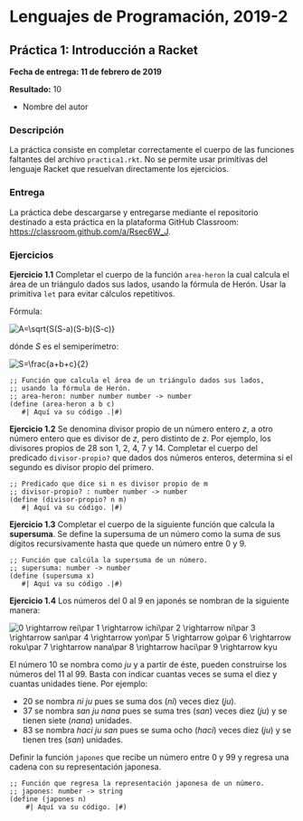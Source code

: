 # Lenguajes de Programación, 2019-2

## Práctica 1: Introducción a Racket

**Fecha de entrega: 11 de febrero de 2019**

**Resultado:** 10

* Nombre del autor

### Descripción
La práctica consiste en completar correctamente el cuerpo de las funciones faltantes del archivo `practica1.rkt`.
No se permite usar primitivas del lenguaje Racket que resuelvan directamente los ejercicios.

### Entrega

La práctica debe descargarse y entregarse mediante el repositorio destinado a esta práctica en la plataforma
GitHub Classroom: https://classroom.github.com/a/Rsec6W_J.

### Ejercicios

**Ejercicio 1.1** Completar el cuerpo de la función `area-heron` la cual calcula el área de un triángulo dados sus
lados, usando la fórmula de Herón. Usar la primitiva `let` para evitar cálculos repetitivos.

Fórmula:  

<img src="https://latex.codecogs.com/gif.latex?A=\sqrt{S(S-a)(S-b)(S-c)}" title="A=\sqrt{S(S-a)(S-b)(S-c)}" />   

dónde *S* es el semiperímetro:   

<img src="https://latex.codecogs.com/gif.latex?S=\frac{a&plus;b&plus;c}{2}" title="S=\frac{a+b+c}{2}" />
   
   ```racket
   ;; Función que calcula el área de un triángulo dados sus lados,
   ;; usando la fórmula de Herón.
   ;; area-heron: number number number -> number
   (define (area-heron a b c)
      #| Aquí va su código .|#)
   ```
**Ejercicio 1.2** Se denomina divisor propio de un número entero *z*, a otro número entero que es divisor de
*z*, pero distinto de *z*. Por ejemplo, los divisores propios de 28 son 1, 2, 4, 7 y 14. Completar el cuerpo
del predicado `divisor-propio?` que dados dos números enteros, determina si el segundo es divisor propio del
primero.
  
   ```racket
   ;; Predicado que dice si n es divisor propio de m
   ;; divisor-propio? : number number -> number
   (define (divisor-propio? n m)
      #| Aquí va su código. |#)
   ```

**Ejercicio 1.3** Completar el cuerpo de la siguiente función que calcula la **supersuma**. Se define la supersuma
de un número como la suma de sus dígitos recursivamente hasta que quede un número entre 0 y 9.

   
   ```racket
   ;; Función que calcúla la supersuma de un número.
   ;; supersuma: number -> number
   (define (supersuma x)
      #| Aquí va su código .|#)
   ```

**Ejercicio 1.4** Los números del 0 al 9 en japonés se nombran de la siguiente manera:

<img src="https://latex.codecogs.com/gif.latex?0&space;\rightarrow&space;rei\par&space;1&space;\rightarrow&space;ichi\par&space;2&space;\rightarrow&space;ni\par&space;3&space;\rightarrow&space;san\par&space;4&space;\rightarrow&space;yon\par&space;5&space;\rightarrow&space;go\par&space;6&space;\rightarrow&space;roku\par&space;7&space;\rightarrow&space;nana\par&space;8&space;\rightarrow&space;haci\par&space;9&space;\rightarrow&space;kyu" title="0 \rightarrow rei\par 1 \rightarrow ichi\par 2 \rightarrow ni\par 3 \rightarrow san\par 4 \rightarrow yon\par 5 \rightarrow go\par 6 \rightarrow roku\par 7 \rightarrow nana\par 8 \rightarrow haci\par 9 \rightarrow kyu" />   

El número 10 se nombra como *ju* y a partir de éste, pueden construirse los números del 11 al 99. Basta
con indicar cuantas veces se suma el diez y cuantas unidades tiene. Por ejemplo:

   * 20 se nombra *ni ju* pues se suma dos (*ni*) veces diez (*ju*).
   * 37 se nombra *san ju nana* pues se suma tres (*san*) veces diez (*ju*) y se tienen siete (*nana*) unidades.
   * 83 se nombra *haci ju san* pues se suma ocho (*haci*) veces diez (*ju*) y se tienen tres (*san*) unidades.
   
Definir la función `japones` que recibe un número entre 0 y 99 y regresa una cadena con su representación
japonesa.
   
   ```racket
   ;; Función que regresa la representación japonesa de un número.
   ;; japones: number -> string
   (define (japones n)
       #| Aquí va su código. |#)
   ```
